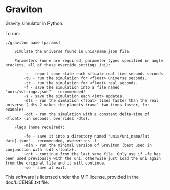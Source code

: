 Graviton
========

Gravity simulator in Python.

To run:

    ./graviton name [params]

        Simulate the universe found in unis/name.json file.

        Parameters (none are required, parameter types specified in angle brackets, all of these override settings.ini):

            -r - report some state each <float> real time seconds seconds.
            -tu - run the simulation for <float> universe seconds.
            -tr - run the simulation for <float> real seconds.
            -f - save the simulation into a file named "unis/<string>.json" - recommended!
            -s - save the simulation each <int> updates.
            -dts - run the simlation <float> times faster than the real universe (-dts 2 makes the planets travel two times faster, for example).
            -cdt - run the simulation with a constant delta-time of <float> (in seconds, overrides -dts).

        Flags (none required):

            -fe - save it into a directory named "unis/uni_name/[at date].json" - recommended, overwrites -f.
            -min - run the minimal version of Graviton (best used in conjunction with -cdt <float>).
            -cnt - continue from the last save file. Only use if -fe has been used previously with the uni, otherwise just load the uni again from the original file and it will continue.
            -se - save at exit.

This software is licensed under the MIT license, provided in the doc/LICENSE.txt file.

